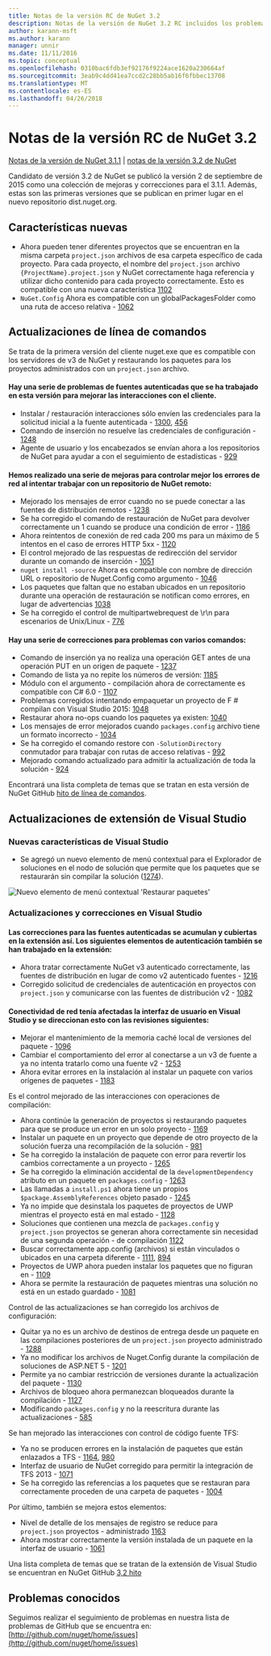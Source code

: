 ```yaml
---
title: Notas de la versión RC de NuGet 3.2
description: Notas de la versión de NuGet 3.2 RC incluidos los problemas conocidos, correcciones de errores, las funciones agregadas y dcr.
author: karann-msft
ms.author: karann
manager: unnir
ms.date: 11/11/2016
ms.topic: conceptual
ms.openlocfilehash: 0310bac6fdb3ef92176f9224ace1620a230664af
ms.sourcegitcommit: 3eab9c4dd41ea7ccd2c28bb5ab16f6fbbec13708
ms.translationtype: MT
ms.contentlocale: es-ES
ms.lasthandoff: 04/26/2018
---
```

# <a name="nuget-32-rc-release-notes"></a>Notas de la versión RC de NuGet 3.2

[Notas de la versión de NuGet 3.1.1](../release-notes/nuget-3.1.1.md) | [notas de la versión 3.2 de NuGet](../release-notes/nuget-3.2.md)

Candidato de versión 3.2 de NuGet se publicó la versión 2 de septiembre de 2015 como una colección de mejoras y correcciones para el 3.1.1.  Además, estas son las primeras versiones que se publican en primer lugar en el nuevo repositorio dist.nuget.org.

## <a name="new-features"></a>Características nuevas

* Ahora pueden tener diferentes proyectos que se encuentran en la misma carpeta `project.json` archivos de esa carpeta específico de cada proyecto.  Para cada proyecto, el nombre del `project.json` archivo `{ProjectName}.project.json` y NuGet correctamente haga referencia y utilizar dicho contenido para cada proyecto correctamente.  Esto es compatible con una nueva característica [1102](https://github.com/NuGet/Home/issues/1102)
* `NuGet.Config` Ahora es compatible con un globalPackagesFolder como una ruta de acceso relativa - [1062](https://github.com/NuGet/Home/issues/1062)

## <a name="command-line-updates"></a>Actualizaciones de línea de comandos

Se trata de la primera versión del cliente nuget.exe que es compatible con los servidores de v3 de NuGet y restaurando los paquetes para los proyectos administrados con un `project.json` archivo.

#### <a name="there-were-a-number-of-authenticated-feed-issues-that-were-addressed-in-this-release-to-improve-interactions-with-the-client"></a>Hay una serie de problemas de fuentes autenticadas que se ha trabajado en esta versión para mejorar las interacciones con el cliente.

* Instalar / restauración interacciones sólo envíen las credenciales para la solicitud inicial a la fuente autenticada - [1300](https://github.com/NuGet/Home/issues/1300), [456](https://github.com/NuGet/Home/issues/456)
* Comando de inserción no resuelve las credenciales de configuración - [1248](https://github.com/NuGet/Home/issues/1248)
* Agente de usuario y los encabezados se envían ahora a los repositorios de NuGet para ayudar a con el seguimiento de estadísticas - [929](https://github.com/NuGet/Home/issues/929)

#### <a name="we-made-a-number-of-improvements-to-better-handle-network-failures-while-attempting-to-work-with-a-remote-nuget-repository"></a>Hemos realizado una serie de mejoras para controlar mejor los errores de red al intentar trabajar con un repositorio de NuGet remoto:

* Mejorado los mensajes de error cuando no se puede conectar a las fuentes de distribución remotos - [1238](https://github.com/NuGet/Home/issues/1238)
* Se ha corregido el comando de restauración de NuGet para devolver correctamente un 1 cuando se produce una condición de error - [1186](https://github.com/NuGet/Home/issues/1186)
* Ahora reintentos de conexión de red cada 200 ms para un máximo de 5 intentos en el caso de errores HTTP 5xx - [1120](https://github.com/NuGet/Home/issues/1120)
* El control mejorado de las respuestas de redirección del servidor durante un comando de inserción - [1051](https://github.com/NuGet/Home/issues/1051)
* `nuget install -source` Ahora es compatible con nombre de dirección URL o repositorio de Nuget.Config como argumento - [1046](https://github.com/NuGet/Home/issues/1046)
* Los paquetes que faltan que no estaban ubicados en un repositorio durante una operación de restauración se notifican como errores, en lugar de advertencias [1038](https://github.com/NuGet/Home/issues/1038)
* Se ha corregido el control de multipartwebrequest de \r\n para escenarios de Unix/Linux - [776](https://github.com/NuGet/Home/issues/776)

#### <a name="there-are-a-number-of-fixes-to-issues-with-various-commands"></a>Hay una serie de correcciones para problemas con varios comandos:

* Comando de inserción ya no realiza una operación GET antes de una operación PUT en un origen de paquete - [1237](https://github.com/NuGet/Home/issues/1237)
* Comando de lista ya no repite los números de versión: [1185](https://github.com/NuGet/Home/issues/1185)
* Módulo con el argumento - compilación ahora de correctamente es compatible con C# 6.0 - [1107](https://github.com/NuGet/Home/issues/1107)
* Problemas corregidos intentando empaquetar un proyecto de F # compilan con Visual Studio 2015: [1048](https://github.com/NuGet/Home/issues/1048)
* Restaurar ahora no-ops cuando los paquetes ya existen: [1040](https://github.com/NuGet/Home/issues/1040)
* Los mensajes de error mejorados cuando `packages.config` archivo tiene un formato incorrecto - [1034](https://github.com/NuGet/Home/issues/1034)
* Se ha corregido el comando restore con `-SolutionDirectory` conmutador para trabajar con rutas de acceso relativas - [992](https://github.com/NuGet/Home/issues/992)
* Mejorado comando actualizado para admitir la actualización de toda la solución - [924](https://github.com/NuGet/Home/issues/924)

Encontrará una lista completa de temas que se tratan en esta versión de NuGet GitHub [hito de línea de comandos](https://github.com/nuget/home/issues?utf8=%E2%9C%93&q=is%3Aissue+milestone%3A3.2.0-commandline+is%3Aclosed+-label%3AClosedAs%3ADuplicate).

## <a name="visual-studio-extension-updates"></a>Actualizaciones de extensión de Visual Studio

### <a name="new-features-in-visual-studio"></a>Nuevas características de Visual Studio

* Se agregó un nuevo elemento de menú contextual para el Explorador de soluciones en el nodo de solución que permite que los paquetes que se restaurarán sin compilar la solución ([1274](https://github.com/NuGet/Home/issues/1274)).

![Nuevo elemento de menú contextual 'Restaurar paquetes'](./media/NuGet-3.2/newContextMenu.png)

### <a name="updates-and-fixes-in-visual-studio"></a>Actualizaciones y correcciones en Visual Studio

#### <a name="the-fixes-for-authenticated-feeds-were-rolled-up-and-addressed-in-the-extension-as-well--the-following-authentication-items-were-also-addressed-in-the-extension"></a>Las correcciones para las fuentes autenticadas se acumulan y cubiertas en la extensión así.  Los siguientes elementos de autenticación también se han trabajado en la extensión:

* Ahora tratar correctamente NuGet v3 autenticado correctamente, las fuentes de distribución en lugar de como v2 autenticado fuentes - [1216](https://github.com/NuGet/Home/issues/1216)
* Corregido solicitud de credenciales de autenticación en proyectos con `project.json` y comunicarse con las fuentes de distribución v2 - [1082](https://github.com/NuGet/Home/issues/1082)

#### <a name="network-connectivity-had-affected-the-user-interface-in-visual-studio-and-we-addressed-this-with-the-following-fixes"></a>Conectividad de red tenía afectadas la interfaz de usuario en Visual Studio y se direccionan esto con las revisiones siguientes:

* Mejorar el mantenimiento de la memoria caché local de versiones del paquete - [1096](https://github.com/NuGet/Home/issues/1096)
* Cambiar el comportamiento del error al conectarse a un v3 de fuente a ya no intenta tratarlo como una fuente v2 - [1253](https://github.com/NuGet/Home/issues/1253)
* Ahora evitar errores en la instalación al instalar un paquete con varios orígenes de paquetes - [1183](https://github.com/NuGet/Home/issues/1183)

Es el control mejorado de las interacciones con operaciones de compilación:

* Ahora continúe la generación de proyectos si restaurando paquetes para que se produce un error en un solo proyecto - [1169](https://github.com/NuGet/Home/issues/1169)
* Instalar un paquete en un proyecto que depende de otro proyecto de la solución fuerza una recompilación de la solución - [981](https://github.com/NuGet/Home/issues/981)
* Se ha corregido la instalación de paquete con error para revertir los cambios correctamente a un proyecto - [1265](https://github.com/NuGet/Home/issues/1265)
* Se ha corregido la eliminación accidental de la `developmentDependency` atributo en un paquete en `packages.config`  -  [1263](https://github.com/NuGet/Home/issues/1263)
* Las llamadas a `install.ps1` ahora tiene un propios `$package.AssemblyReferences` objeto pasado - [1245](https://github.com/NuGet/Home/issues/1245)
* Ya no impide que desinstala los paquetes de proyectos de UWP mientras el proyecto está en mal estado - [1128](https://github.com/NuGet/Home/issues/1128)
* Soluciones que contienen una mezcla de `packages.config` y `project.json` proyectos se generan ahora correctamente sin necesidad de una segunda operación - de compilación [1122](https://github.com/NuGet/Home/issues/1122)
* Buscar correctamente app.config (archivos) si están vinculados o ubicados en una carpeta diferente - [1111](https://github.com/NuGet/Home/issues/1111), [894](https://github.com/NuGet/Home/issues/894)
* Proyectos de UWP ahora pueden instalar los paquetes que no figuran en - [1109](https://github.com/NuGet/Home/issues/1109)
* Ahora se permite la restauración de paquetes mientras una solución no está en un estado guardado - [1081](https://github.com/NuGet/Home/issues/1081)


Control de las actualizaciones se han corregido los archivos de configuración:

* Quitar ya no es un archivo de destinos de entrega desde un paquete en las compilaciones posteriores de un `project.json` proyecto administrado - [1288](https://github.com/NuGet/Home/issues/1288)
* Ya no modificar los archivos de Nuget.Config durante la compilación de soluciones de ASP.NET 5 - [1201](https://github.com/NuGet/Home/issues/1201)
* Permite ya no cambiar restricción de versiones durante la actualización del paquete - [1130](https://github.com/NuGet/Home/issues/1130)
* Archivos de bloqueo ahora permanezcan bloqueados durante la compilación - [1127](https://github.com/NuGet/Home/issues/1127)
* Modificando `packages.config` y no la reescritura durante las actualizaciones - [585](https://github.com/NuGet/Home/issues/585)


Se han mejorado las interacciones con control de código fuente TFS:

* Ya no se producen errores en la instalación de paquetes que están enlazados a TFS - [1164](https://github.com/NuGet/Home/issues/1164), [980](https://github.com/NuGet/Home/issues/980)
* Interfaz de usuario de NuGet corregido para permitir la integración de TFS 2013 - [1071](https://github.com/NuGet/Home/issues/1071)
* Se ha corregido las referencias a los paquetes que se restauran para correctamente proceden de una carpeta de paquetes - [1004](https://github.com/NuGet/Home/issues/1004)

Por último, también se mejora estos elementos:

* Nivel de detalle de los mensajes de registro se reduce para `project.json` proyectos - administrado [1163](https://github.com/NuGet/Home/issues/1163)
* Ahora mostrar correctamente la versión instalada de un paquete en la interfaz de usuario - [1061](https://github.com/NuGet/Home/issues/1061)


Una lista completa de temas que se tratan de la extensión de Visual Studio se encuentran en NuGet GitHub [3,2 hito](https://github.com/nuget/home/issues?q=is%3Aissue+is%3Aclosed+-label%3AClosedAs%3ADuplicate+milestone%3A3.2)

## <a name="known-issues"></a>Problemas conocidos

Seguimos realizar el seguimiento de problemas en nuestra lista de problemas de GitHub que se encuentra en: [http://github.com/nuget/home/issues](http://github.com/nuget/home/issues)